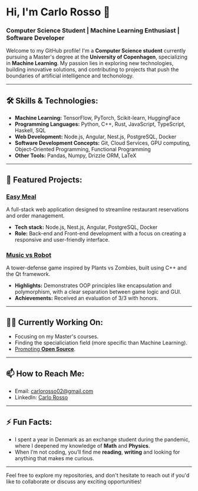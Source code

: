# Hi, I'm Carlo Rosso 👋  
### Computer Science Student | Machine Learning Enthusiast | Software Developer

Welcome to my GitHub profile! I'm a **Computer Science student** currently pursuing a Master's degree at the **University of Copenhagen**, specializing in **Machine Learning**. My passion lies in exploring new technologies, building innovative solutions, and contributing to projects that push the boundaries of artificial intelligence and techonology.

---

## 🛠️ Skills & Technologies:

- **Machine Learning:** TensorFlow, PyTorch, Scikit-learn, HuggingFace  
- **Programming Languages:** Python, C++, Rust, JavaScript, TypeScript, Haskell, SQL  
- **Web Development:** Node.js, Angular, Nest.js, PostgreSQL, Docker  
- **Software Development Concepts:** Git, Cloud Services, GPU computing, Object-Oriented Programming, Functional Programming  
- **Other Tools:** Pandas, Numpy, Drizzle ORM, LaTeX

---

## 🌟 Featured Projects:

### [Easy Meal](https://github.com/Project-SWEnergy/Easy-Meal)
A full-stack web application designed to streamline restaurant reservations and order management.  
- **Tech stack:** Node.js, Nest.js, Angular, PostgreSQL, Docker  
- **Role:** Back-end and Front-end development with a focus on creating a responsive and user-friendly interface.
  
### [Music vs Robot](https://github.com/danesinoo/music_vs_robot)
A tower-defense game inspired by Plants vs Zombies, built using C++ and the Qt framework.  
- **Highlights:** Demonstrates OOP principles like encapsulation and polymorphism, with a clear separation between game logic and GUI.  
- **Achievements:** Received an evaluation of 3/3 with honors.

---

## 👨‍💻 Currently Working On:

- Focusing on my Master's courses.
- Finding the specialiciation field (more specific than Machine Learning).
- [Promoting **Open Source**](https://danesinoo.github.io/preview/open_source_2).
  
---

## 📫 How to Reach Me:
- Email: [carlorosso02@gmail.com](mailto:carlorosso02@gmail.com)  
- LinkedIn: [Carlo Rosso](https://www.linkedin.com/in/carlo-rosso-bb8b1820a/)

---

## ⚡ Fun Facts:
- I spent a year in Denmark as an exchange student during the pandemic, where I deepened my knowledge of **Math** and **Physics**.
- When I’m not coding, you’ll find me **reading**, **writing** and looking for anything that makes me curious.

---

Feel free to explore my repositories, and don't hesitate to reach out if you'd like to collaborate or discuss any exciting opportunities!
